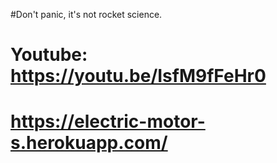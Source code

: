 #Don't panic, it's not rocket science.

# Youtube: https://youtu.be/IsfM9fFeHr0

# https://electric-motor-s.herokuapp.com/
